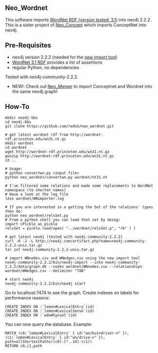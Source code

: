 Neo_Wordnet
-----------

This software imports [WordNet RDF (version tested: 3.1)](http://wordnet-rdf.princeton.edu/) into neo4j 2.2.2. 
This is a sister project of [Neo_Concept](https://github.com/redsk/neo_concept) which imports ConceptNet into neo4j.

Pre-Requisites
--------------

- neo4j version 2.2.2 (needed for the [new import tool](http://neo4j.com/docs/2.2.2/import-tool.html))
- [WordNet 3.1 RDF](http://wordnet-rdf.princeton.edu/wn31.nt.gz) provides a list of assertions
- regular Python, no dependencies

Tested with neo4j-community-2.2.2.

- NEW!: Check out [Neo_Merger](https://github.com/redsk/neo_merger) to import Conceptnet and Wordnet into the same neo4j graph!

How-To 
-------------------

    mkdir neo4j-kbs
    cd neo4j-kbs
    git clone https://github.com/redsk/neo_wordnet.git

    # get latest wordnet rdf from http://wordnet-rdf.princeton.edu/wn31.nt.gz
    mkdir wordnet
    cd wordnet
    wget http://wordnet-rdf.princeton.edu/wn31.nt.gz
    gunzip http://wordnet-rdf.princeton.edu/wn31.nt.gz
    cd ..

    # Usage:
    # python convertwn.py <input file>
    python neo_wordnet/convertwn.py wordnet/nt31.nt

    # I've filtered some relations and made some replacements to WordNet namespace (to shorten names)
    # Have a look at the log file
    less wordnet/WNimporter.log

    # If you are interested in a getting the Set of the relations' types then do:
    python neo_wordnet/relsSet.py
    # From a python shell you can load that set by doing:
    import cPickle as pickle
    relsSet = pickle.load(open( "../wordnet/relsSet.p", "rb" ) )

    # get latest neo4j (tested with neo4j-community-2.2.2)
    curl -O -J -L http://neo4j.com/artifact.php?name=neo4j-community-2.2.2-unix.tar.gz
    tar zxf neo4j-community-2.2.2-unix.tar.gz

    # import WNnodes.csv and WNedges.csv using the new import tool
    neo4j-community-2.2.2/bin/neo4j-import --into neo4j-community-2.2.2/data/graph.db --nodes wordnet/WNnodes.csv --relationships wordnet/WNedges.csv --delimiter "TAB"

    # start neo4j
    neo4j-community-2.2.2/bin/neo4j start


Go to localhost:7474 to see the graph. Create indexes on labels for performance reasons:

    CREATE INDEX ON :`lemon#LexicalEntry`(id)
    CREATE INDEX ON :`lemon#LexicalSense`(id)
    CREATE INDEX ON :`wdo#Synset`(id)

You can now query the database. Example:

    MATCH (c0:`lemon#LexicalEntry` { id:"wn/bus+driver-n" }), (c1:`lemon#LexicalEntry` { id:"wn/drive-v" }), path=allShortestPaths((c0)-[*..10]-(c1))
    RETURN c0,c1,path

